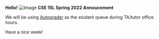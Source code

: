 **Hello!**
![Image](https://user-images.githubusercontent.com/103210019/162273677-97ad75be-1d52-4419-93e3-a424c7739a9d.png)
**CSE 15L Spring 2022 Annoucement**

We will be using [Autograder](https://autograder.ucsd.edu) as the student queue during TA/tutor office hours. 

Have a _nice_ week!
